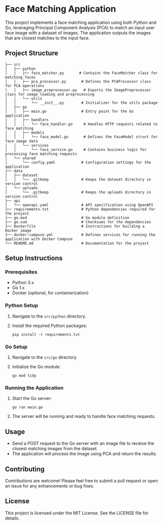 # Face Matching Application

This project implements a face matching application using both Python and Go, leveraging Principal Component Analysis (PCA) to match an input user face image with a dataset of images. The application outputs the images that are closest matches to the input face.

## Project Structure

```plain text
├── src
│   ├── python
│   │   ├── face_matcher.py       # Contains the FaceMatcher class for matching faces
│   │   ├── pca_processor.py       # Defines the PCAProcessor class for PCA operations
│   │   ├── image_preprocessor.py   # Exports the ImagePreprocessor class for image loading and preprocessing
│   │   └── utils
│   │       └── __init__.py        # Initializer for the utils package
│   ├── go
│   │   ├── main.go                # Entry point for the Go application
│   │   ├── handlers
│   │   │   └── face_handler.go     # Handles HTTP requests related to face matching
│   │   ├── models
│   │   │   └── face_model.go       # Defines the FaceModel struct for face image data
│   │   └── services
│   │       └── face_service.go     # Contains business logic for processing face matching requests
│   └── shared
│       └── config.yaml            # Configuration settings for the application
├── data
│   ├── dataset
│   │   └── .gitkeep               # Keeps the dataset directory in version control
│   └── uploads
│       └── .gitkeep               # Keeps the uploads directory in version control
├── api
│   └── openapi.yaml               # API specification using OpenAPI
├── requirements.txt               # Python dependencies required for the project
├── go.mod                         # Go module definition
├── go.sum                         # Checksums for the dependencies
├── Dockerfile                     # Instructions for building a Docker image
├── docker-compose.yml             # Defines services for running the application with Docker Compose
└── README.md                      # Documentation for the project
```

## Setup Instructions

### Prerequisites

- Python 3.x
- Go 1.x
- Docker (optional, for containerization)

### Python Setup

1. Navigate to the `src/python` directory.
2. Install the required Python packages:

   ```
   pip install -r requirements.txt
   ```

### Go Setup

1. Navigate to the `src/go` directory.
2. Initialize the Go module:

   ```
   go mod tidy
   ```

### Running the Application

1. Start the Go server:

   ```
   go run main.go
   ```

2. The server will be running and ready to handle face matching requests.

## Usage

- Send a POST request to the Go server with an image file to receive the closest matching images from the dataset.
- The application will process the image using PCA and return the results.

## Contributing

Contributions are welcome! Please feel free to submit a pull request or open an issue for any enhancements or bug fixes.

## License

This project is licensed under the MIT License. See the LICENSE file for details.